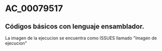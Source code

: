 # AC_00079517
Códigos básicos con lenguaje ensamblador.
---------------------------------------------
La imagen de la ejecucion se encuentra como ISSUES llamado "Imagen de ejecucion"
